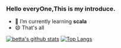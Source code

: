 ### Hello everyOne,This is my introduce.

- 🌱 I’m currently learning **scala**
- 😄 That's all

[![betta's github stats](https://github-readme-stats.vercel.app/api?username=readmagic&show_icons=true&line_height=21&show_icons=true&theme=vue)](https://github.com/anuraghazra/github-readme-stats)
[![Top Langs](https://github-readme-stats.vercel.app/api/top-langs/?username=readmagic&show_icons=true&layout=compact&theme=vue)](https://github.com/anuraghazra/github-readme-stats)
